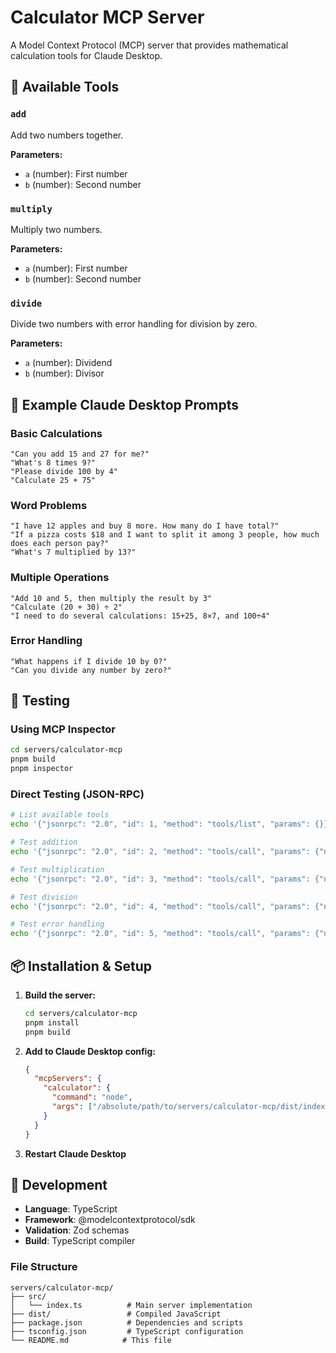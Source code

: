 # Calculator MCP Server

A Model Context Protocol (MCP) server that provides mathematical calculation tools for Claude Desktop.

## 🧮 Available Tools

### `add`

Add two numbers together.

**Parameters:**

- `a` (number): First number
- `b` (number): Second number

### `multiply`

Multiply two numbers.

**Parameters:**

- `a` (number): First number
- `b` (number): Second number

### `divide`

Divide two numbers with error handling for division by zero.

**Parameters:**

- `a` (number): Dividend
- `b` (number): Divisor

## 💬 Example Claude Desktop Prompts

### Basic Calculations

```
"Can you add 15 and 27 for me?"
"What's 8 times 9?"
"Please divide 100 by 4"
"Calculate 25 + 75"
```

### Word Problems

```
"I have 12 apples and buy 8 more. How many do I have total?"
"If a pizza costs $18 and I want to split it among 3 people, how much does each person pay?"
"What's 7 multiplied by 13?"
```

### Multiple Operations

```
"Add 10 and 5, then multiply the result by 3"
"Calculate (20 + 30) ÷ 2"
"I need to do several calculations: 15+25, 8×7, and 100÷4"
```

### Error Handling

```
"What happens if I divide 10 by 0?"
"Can you divide any number by zero?"
```

## 🧪 Testing

### Using MCP Inspector

```bash
cd servers/calculator-mcp
pnpm build
pnpm inspector
```

### Direct Testing (JSON-RPC)

```bash
# List available tools
echo '{"jsonrpc": "2.0", "id": 1, "method": "tools/list", "params": {}}' | node dist/index.js

# Test addition
echo '{"jsonrpc": "2.0", "id": 2, "method": "tools/call", "params": {"name": "add", "arguments": {"a": 15, "b": 25}}}' | node dist/index.js

# Test multiplication
echo '{"jsonrpc": "2.0", "id": 3, "method": "tools/call", "params": {"name": "multiply", "arguments": {"a": 7, "b": 8}}}' | node dist/index.js

# Test division
echo '{"jsonrpc": "2.0", "id": 4, "method": "tools/call", "params": {"name": "divide", "arguments": {"a": 100, "b": 4}}}' | node dist/index.js

# Test error handling
echo '{"jsonrpc": "2.0", "id": 5, "method": "tools/call", "params": {"name": "divide", "arguments": {"a": 10, "b": 0}}}' | node dist/index.js
```

## 📦 Installation & Setup

1. **Build the server:**

   ```bash
   cd servers/calculator-mcp
   pnpm install
   pnpm build
   ```

2. **Add to Claude Desktop config:**

   ```json
   {
     "mcpServers": {
       "calculator": {
         "command": "node",
         "args": ["/absolute/path/to/servers/calculator-mcp/dist/index.js"]
       }
     }
   }
   ```

3. **Restart Claude Desktop**

## 🔧 Development

- **Language**: TypeScript
- **Framework**: @modelcontextprotocol/sdk
- **Validation**: Zod schemas
- **Build**: TypeScript compiler

### File Structure

```
servers/calculator-mcp/
├── src/
│   └── index.ts          # Main server implementation
├── dist/                 # Compiled JavaScript
├── package.json          # Dependencies and scripts
├── tsconfig.json         # TypeScript configuration
└── README.md            # This file
```
